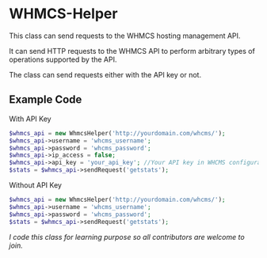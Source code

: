 # WHMCS-Helper

This class can send requests to the WHMCS hosting management API.

It can send HTTP requests to the WHMCS API to perform arbitrary types of operations supported by the API.

The class can send requests either with the API key or not.

## Example Code
With API Key
```php
$whmcs_api = new WhmcsHelper('http://yourdomain.com/whcms/');
$whmcs_api->username = 'whcms_username';
$whmcs_api->password = 'whcms_password';
$whmcs_api->ip_access = false;
$whmcs_api->api_key = 'your_api_key'; //Your API key in WHCMS configuration.php file.
$stats = $whmcs_api->sendRequest('getstats');
```
Without API Key
```php
$whmcs_api = new WhmcsHelper('http://yourdomain.com/whcms/');
$whmcs_api->username = 'whcms_username';
$whmcs_api->password = 'whcms_password';
$stats = $whmcs_api->sendRequest('getstats');
```
_I code this class for learning purpose so all contributors are welcome to join._
